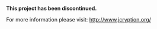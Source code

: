 **This project has been discontinued.**

For more information please visit:
http://www.jcryption.org/

